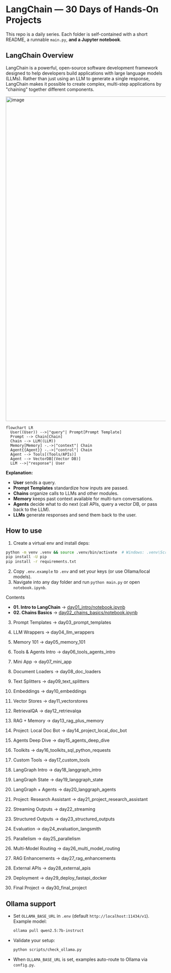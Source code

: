 # LangChain — 30 Days of Hands‑On Projects

This repo is a daily series. Each folder is self-contained with a short README, a runnable `main.py`, **and a Jupyter notebook**.

## LangChain Overview

LangChain is a powerful, open-source software development framework designed to help developers build applications with large language models (LLMs). Rather than just using an LLM to generate a single response, LangChain makes it possible to create complex, multi-step applications by "chaining" together different components.

<img width="1024" height="1024" alt="image" src="https://github.com/user-attachments/assets/973b2c1c-052a-40e1-afcd-8b4a7ce88ac0" />


```mermaid
flowchart LR
  User((User)) -->|"query"| Prompt[Prompt Template]
  Prompt --> Chain[Chain]
  Chain --> LLM((LLM))
  Memory[Memory] -.->|"context"| Chain
  Agent{{Agent}} -.->|"control"| Chain
  Agent --> Tools[(Tools/APIs)]
  Agent --> VectorDB[(Vector DB)]
  LLM -->|"response"| User
```



**Explanation:**
- **User** sends a query.
- **Prompt Templates** standardize how inputs are passed.
- **Chains** organize calls to LLMs and other modules.
- **Memory** keeps past context available for multi-turn conversations.
- **Agents** decide what to do next (call APIs, query a vector DB, or pass back to the LLM).
- **LLMs** generate responses and send them back to the user.


## How to use
1. Create a virtual env and install deps:
```bash
python -m venv .venv && source .venv/bin/activate  # Windows: .venv\Scripts\activate
pip install -U pip
pip install -r requirements.txt
```
2. Copy `.env.example` to `.env` and set your keys (or use Ollama/local models).
3. Navigate into any day folder and run `python main.py` or open `notebook.ipynb`.

Contents

- **01. Intro to LangChain** → [day01_intro/notebook.ipynb](day01_intro/notebook.ipynb)
- **02. Chains Basics** → [day02_chains_basics/notebook.ipynb](day02_chains_basics/notebook.ipynb)

03. Prompt Templates → day03_prompt_templates

04. LLM Wrappers → day04_llm_wrappers

05. Memory 101 → day05_memory_101

06. Tools & Agents Intro → day06_tools_agents_intro

07. Mini App → day07_mini_app

08. Document Loaders → day08_doc_loaders

09. Text Splitters → day09_text_splitters

10. Embeddings → day10_embeddings

11. Vector Stores → day11_vectorstores

12. RetrievalQA → day12_retrievalqa

13. RAG + Memory → day13_rag_plus_memory

14. Project: Local Doc Bot → day14_project_local_doc_bot

15. Agents Deep Dive → day15_agents_deep_dive

16. Toolkits → day16_toolkits_sql_python_requests

17. Custom Tools → day17_custom_tools

18. LangGraph Intro → day18_langgraph_intro

19. LangGraph State → day19_langgraph_state

20. LangGraph + Agents → day20_langgraph_agents

21. Project: Research Assistant → day21_project_research_assistant

22. Streaming Outputs → day22_streaming

23. Structured Outputs → day23_structured_outputs

24. Evaluation → day24_evaluation_langsmith

25. Parallelism → day25_parallelism

26. Multi-Model Routing → day26_multi_model_routing

27. RAG Enhancements → day27_rag_enhancements

28. External APIs → day28_external_apis

29. Deployment → day29_deploy_fastapi_docker

30. Final Project → day30_final_project


## Ollama support
- Set `OLLAMA_BASE_URL` in `.env` (default `http://localhost:11434/v1`). Example model:
  ```bash
  ollama pull qwen2.5:7b-instruct
  ```
- Validate your setup:
  ```bash
  python scripts/check_ollama.py
  ```
- When `OLLAMA_BASE_URL` is set, examples auto-route to Ollama via `config.py`.
